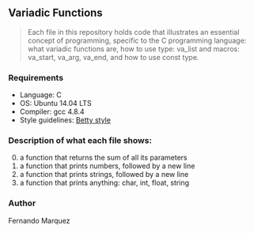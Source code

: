 ## Variadic Functions
> Each file in this repository holds code that illustrates an essential concept of programming,
> specific to the C programming language:
> what variadic functions are, how to use type: va_list and macros: va_start, va_arg, va_end, and how to use const type.

### Requirements
* Language: C
* OS: Ubuntu 14.04 LTS
* Compiler: gcc 4.8.4
* Style guidelines: [Betty style](https://github.com/holbertonschool/Betty/wiki)

### Description of what each file shows:
0. a function that returns the sum of all its parameters
1. a function that prints numbers, followed by a new line
2. a function that prints strings, followed by a new line
3. a function that prints anything: char, int, float, string

### Author
Fernando Marquez